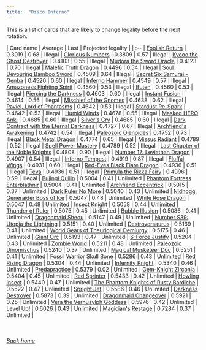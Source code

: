 ```yaml
---
title:  "Disco Inferno"
---
```


This is a list of cards that are likely to change legality before the next rotation.

| Card name | Average | Last | Projected legality |
| :-- |
[Foolish Return](https://db.ygoprodeck.com/card/?search=Foolish%20Return) | 0.3019 | 0.68 | Illegal |
[Glorious Numbers](https://db.ygoprodeck.com/card/?search=Glorious%20Numbers) | 0.3809 | 0.57 | Illegal |
[Kycoo the Ghost Destroyer](https://db.ygoprodeck.com/card/?search=Kycoo%20the%20Ghost%20Destroyer) | 0.4103 | 0.55 | Illegal |
[Mudora the Sword Oracle](https://db.ygoprodeck.com/card/?search=Mudora%20the%20Sword%20Oracle) | 0.4123 | 0.70 | Illegal |
[Malefic Truth Dragon](https://db.ygoprodeck.com/card/?search=Malefic%20Truth%20Dragon) | 0.4496 | 0.54 | Illegal |
[Soul Devouring Bamboo Sword](https://db.ygoprodeck.com/card/?search=Soul%20Devouring%20Bamboo%20Sword) | 0.4509 | 0.64 | Illegal |
[Secret Six Samurai - Genba](https://db.ygoprodeck.com/card/?search=Secret%20Six%20Samurai%20-%20Genba) | 0.4520 | 0.60 | Illegal |
[Inferno Hammer](https://db.ygoprodeck.com/card/?search=Inferno%20Hammer) | 0.4549 | 0.57 | Illegal |
[Amazoness Fighting Spirit](https://db.ygoprodeck.com/card/?search=Amazoness%20Fighting%20Spirit) | 0.4560 | 0.53 | Illegal |
[Buten](https://db.ygoprodeck.com/card/?search=Buten) | 0.4560 | 0.53 | Illegal |
[Piercing the Darkness](https://db.ygoprodeck.com/card/?search=Piercing%20the%20Darkness) | 0.4603 | 0.60 | Illegal |
[Instant Fusion](https://db.ygoprodeck.com/card/?search=Instant%20Fusion) | 0.4614 | 0.56 | Illegal |
[Mischief of the Gnomes](https://db.ygoprodeck.com/card/?search=Mischief%20of%20the%20Gnomes) | 0.4638 | 0.62 | Illegal |
[Raviel, Lord of Phantasms](https://db.ygoprodeck.com/card/?search=Raviel,%20Lord%20of%20Phantasms) | 0.4642 | 0.53 | Illegal |
[Stardust Re-Spark](https://db.ygoprodeck.com/card/?search=Stardust%20Re-Spark) | 0.4642 | 0.53 | Illegal |
[Humid Winds](https://db.ygoprodeck.com/card/?search=Humid%20Winds) | 0.4678 | 0.55 | Illegal |
[Masked HERO Anki](https://db.ygoprodeck.com/card/?search=Masked%20HERO%20Anki) | 0.4685 | 0.60 | Illegal |
[Silver's Cry](https://db.ygoprodeck.com/card/?search=Silver's%20Cry) | 0.4685 | 0.60 | Illegal |
[Dark Contract with the Eternal Darkness](https://db.ygoprodeck.com/card/?search=Dark%20Contract%20with%20the%20Eternal%20Darkness) | 0.4727 | 0.67 | Illegal |
[Archfiend's Awakening](https://db.ygoprodeck.com/card/?search=Archfiend's%20Awakening) | 0.4742 | 0.54 | Illegal |
[Paleozoic Olenoides](https://db.ygoprodeck.com/card/?search=Paleozoic%20Olenoides) | 0.4752 | 0.73 | Illegal |
[Black Metal Dragon](https://db.ygoprodeck.com/card/?search=Black%20Metal%20Dragon) | 0.4774 | 0.65 | Illegal |
[Missus Radiant](https://db.ygoprodeck.com/card/?search=Missus%20Radiant) | 0.4789 | 0.52 | Illegal |
[Spell Power Mastery](https://db.ygoprodeck.com/card/?search=Spell%20Power%20Mastery) | 0.4789 | 0.52 | Illegal |
[Last Chapter of the Noble Knights](https://db.ygoprodeck.com/card/?search=Last%20Chapter%20of%20the%20Noble%20Knights) | 0.4808 | 0.90 | Illegal |
[Number 17: Leviathan Dragon](https://db.ygoprodeck.com/card/?search=Number%2017:%20Leviathan%20Dragon) | 0.4907 | 0.54 | Illegal |
[Inferno Tempest](https://db.ygoprodeck.com/card/?search=Inferno%20Tempest) | 0.4919 | 0.87 | Illegal |
[Fluffal Wings](https://db.ygoprodeck.com/card/?search=Fluffal%20Wings) | 0.4931 | 0.60 | Illegal |
[Red-Eyes Black Flare Dragon](https://db.ygoprodeck.com/card/?search=Red-Eyes%20Black%20Flare%20Dragon) | 0.4936 | 0.51 | Illegal |
[Teva](https://db.ygoprodeck.com/card/?search=Teva) | 0.4936 | 0.51 | Illegal |
[Primula the Rikka Fairy](https://db.ygoprodeck.com/card/?search=Primula%20the%20Rikka%20Fairy) | 0.4996 | 0.59 | Illegal |
[Bujingi Quilin](https://db.ygoprodeck.com/card/?search=Bujingi%20Quilin) | 0.5004 | 0.41 | Unlimited |
[Phantom Fortress Enterblathnir](https://db.ygoprodeck.com/card/?search=Phantom%20Fortress%20Enterblathnir) | 0.5004 | 0.41 | Unlimited |
[Archfiend Eccentrick](https://db.ygoprodeck.com/card/?search=Archfiend%20Eccentrick) | 0.5015 | 0.37 | Unlimited |
[Dark Ruler No More](https://db.ygoprodeck.com/card/?search=Dark%20Ruler%20No%20More) | 0.5040 | 0.43 | Unlimited |
[Nidhogg, Generaider Boss of Ice](https://db.ygoprodeck.com/card/?search=Nidhogg,%20Generaider%20Boss%20of%20Ice) | 0.5047 | 0.48 | Unlimited |
[White Rose Dragon](https://db.ygoprodeck.com/card/?search=White%20Rose%20Dragon) | 0.5047 | 0.48 | Unlimited |
[Insect Knight](https://db.ygoprodeck.com/card/?search=Insect%20Knight) | 0.5058 | 0.44 | Unlimited |
[Thunder of Ruler](https://db.ygoprodeck.com/card/?search=Thunder%20of%20Ruler) | 0.5075 | 0.45 | Unlimited |
[Bubble Illusion](https://db.ygoprodeck.com/card/?search=Bubble%20Illusion) | 0.5086 | 0.41 | Unlimited |
[Dragonmaid Sheou](https://db.ygoprodeck.com/card/?search=Dragonmaid%20Sheou) | 0.5147 | 0.49 | Unlimited |
[Number S39: Utopia the Lightning](https://db.ygoprodeck.com/card/?search=Number%20S39:%20Utopia%20the%20Lightning) | 0.5151 | 0.40 | Unlimited |
[Destroyersaurus](https://db.ygoprodeck.com/card/?search=Destroyersaurus) | 0.5169 | 0.41 | Unlimited |
[World Gears of Theurlogical Demiurgy](https://db.ygoprodeck.com/card/?search=World%20Gears%20of%20Theurlogical%20Demiurgy) | 0.5175 | 0.46 | Unlimited |
[Giant Orc](https://db.ygoprodeck.com/card/?search=Giant%20Orc) | 0.5193 | 0.47 | Unlimited |
[S-Force Justify](https://db.ygoprodeck.com/card/?search=S-Force%20Justify) | 0.5204 | 0.43 | Unlimited |
[Zombie World](https://db.ygoprodeck.com/card/?search=Zombie%20World) | 0.5211 | 0.48 | Unlimited |
[Paleozoic Dinomischus](https://db.ygoprodeck.com/card/?search=Paleozoic%20Dinomischus) | 0.5240 | 0.37 | Unlimited |
[Magical Musketeer Doc](https://db.ygoprodeck.com/card/?search=Magical%20Musketeer%20Doc) | 0.5251 | 0.41 | Unlimited |
[Fossil Warrior Skull Bone](https://db.ygoprodeck.com/card/?search=Fossil%20Warrior%20Skull%20Bone) | 0.5286 | 0.43 | Unlimited |
[Red Rising Dragon](https://db.ygoprodeck.com/card/?search=Red%20Rising%20Dragon) | 0.5304 | 0.44 | Unlimited |
[Infernity Knight](https://db.ygoprodeck.com/card/?search=Infernity%20Knight) | 0.5340 | 0.46 | Unlimited |
[Predapractice](https://db.ygoprodeck.com/card/?search=Predapractice) | 0.5379 | 0.02 | Unlimited |
[Gem-Knight Zirconia](https://db.ygoprodeck.com/card/?search=Gem-Knight%20Zirconia) | 0.5404 | 0.45 | Unlimited |
[Red Sprinter](https://db.ygoprodeck.com/card/?search=Red%20Sprinter) | 0.5433 | 0.42 | Unlimited |
[Howling Insect](https://db.ygoprodeck.com/card/?search=Howling%20Insect) | 0.5440 | 0.47 | Unlimited |
[The Phantom Knights of Rusty Bardiche](https://db.ygoprodeck.com/card/?search=The%20Phantom%20Knights%20of%20Rusty%20Bardiche) | 0.5522 | 0.47 | Unlimited |
[Spright Jet](https://db.ygoprodeck.com/card/?search=Spright%20Jet) | 0.5586 | 0.46 | Unlimited |
[Darkness Destroyer](https://db.ygoprodeck.com/card/?search=Darkness%20Destroyer) | 0.5873 | 0.39 | Unlimited |
[Dragonmaid Changeover](https://db.ygoprodeck.com/card/?search=Dragonmaid%20Changeover) | 0.5921 | 0.25 | Unlimited |
[Vera the Vernusylph Goddess](https://db.ygoprodeck.com/card/?search=Vera%20the%20Vernusylph%20Goddess) | 0.5976 | 0.42 | Unlimited |
[Level Up!](https://db.ygoprodeck.com/card/?search=Level%20Up!) | 0.6026 | 0.43 | Unlimited |
[Magician's Restage](https://db.ygoprodeck.com/card/?search=Magician's%20Restage) | 0.7284 | 0.37 | Unlimited |

<br>

###### [Back home](index)